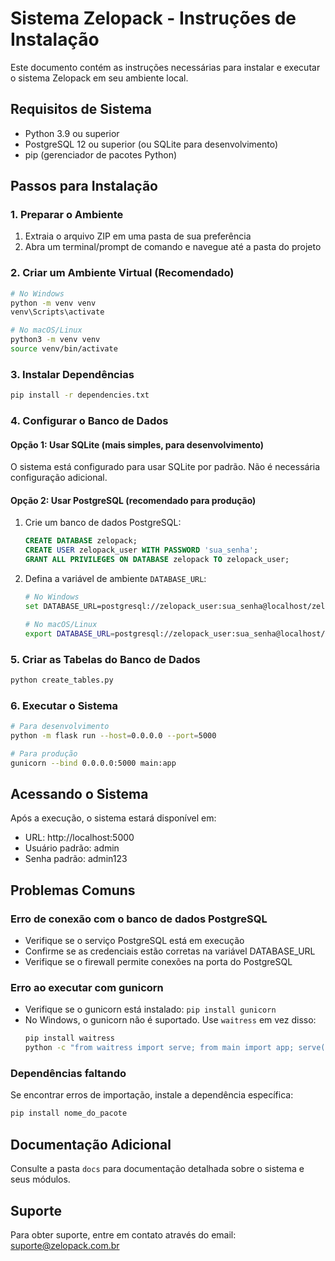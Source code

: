 # Sistema Zelopack - Instruções de Instalação

Este documento contém as instruções necessárias para instalar e executar o sistema Zelopack em seu ambiente local.

## Requisitos de Sistema

- Python 3.9 ou superior
- PostgreSQL 12 ou superior (ou SQLite para desenvolvimento)
- pip (gerenciador de pacotes Python)

## Passos para Instalação

### 1. Preparar o Ambiente

1. Extraia o arquivo ZIP em uma pasta de sua preferência
2. Abra um terminal/prompt de comando e navegue até a pasta do projeto

### 2. Criar um Ambiente Virtual (Recomendado)

```bash
# No Windows
python -m venv venv
venv\Scripts\activate

# No macOS/Linux
python3 -m venv venv
source venv/bin/activate
```

### 3. Instalar Dependências

```bash
pip install -r dependencies.txt
```

### 4. Configurar o Banco de Dados

#### Opção 1: Usar SQLite (mais simples, para desenvolvimento)

O sistema está configurado para usar SQLite por padrão. Não é necessária configuração adicional.

#### Opção 2: Usar PostgreSQL (recomendado para produção)

1. Crie um banco de dados PostgreSQL:
   ```sql
   CREATE DATABASE zelopack;
   CREATE USER zelopack_user WITH PASSWORD 'sua_senha';
   GRANT ALL PRIVILEGES ON DATABASE zelopack TO zelopack_user;
   ```

2. Defina a variável de ambiente `DATABASE_URL`:
   ```bash
   # No Windows
   set DATABASE_URL=postgresql://zelopack_user:sua_senha@localhost/zelopack
   
   # No macOS/Linux
   export DATABASE_URL=postgresql://zelopack_user:sua_senha@localhost/zelopack
   ```

### 5. Criar as Tabelas do Banco de Dados

```bash
python create_tables.py
```

### 6. Executar o Sistema

```bash
# Para desenvolvimento
python -m flask run --host=0.0.0.0 --port=5000

# Para produção
gunicorn --bind 0.0.0.0:5000 main:app
```

## Acessando o Sistema

Após a execução, o sistema estará disponível em:
- URL: http://localhost:5000
- Usuário padrão: admin
- Senha padrão: admin123

## Problemas Comuns

### Erro de conexão com o banco de dados PostgreSQL
- Verifique se o serviço PostgreSQL está em execução
- Confirme se as credenciais estão corretas na variável DATABASE_URL
- Verifique se o firewall permite conexões na porta do PostgreSQL

### Erro ao executar com gunicorn
- Verifique se o gunicorn está instalado: `pip install gunicorn`
- No Windows, o gunicorn não é suportado. Use `waitress` em vez disso:
  ```bash
  pip install waitress
  python -c "from waitress import serve; from main import app; serve(app, host='0.0.0.0', port=5000)"
  ```

### Dependências faltando
Se encontrar erros de importação, instale a dependência específica:
```bash
pip install nome_do_pacote
```

## Documentação Adicional

Consulte a pasta `docs` para documentação detalhada sobre o sistema e seus módulos.

## Suporte

Para obter suporte, entre em contato através do email: suporte@zelopack.com.br